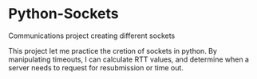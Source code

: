 # Python-Sockets
Communications project creating different sockets 

This project let me practice the cretion of sockets in python. By manipulating timeouts, I can calculate RTT values, and determine when a server needs to request for resubmission or time out.

